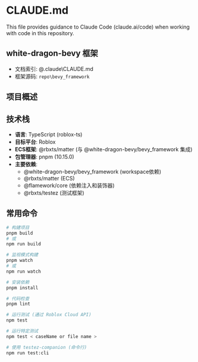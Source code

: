 # CLAUDE.md

This file provides guidance to Claude Code (claude.ai/code) when working with code in this repository.

## white-dragon-bevy 框架
- 文档索引: @.claude\CLAUDE.md
- 框架源码: `repo\bevy_framework`

## 项目概述




## 技术栈

- **语言**: TypeScript (roblox-ts)
- **目标平台**: Roblox
- **ECS框架**: @rbxts/matter (与 @white-dragon-bevy/bevy_framework 集成)
- **包管理器**: pnpm (10.15.0)
- **主要依赖**:
  - @white-dragon-bevy/bevy_framework (workspace依赖)
  - @rbxts/matter (ECS)
  - @flamework/core (依赖注入和装饰器)
  - @rbxts/testez (测试框架)

## 常用命令

```bash
# 构建项目
pnpm build
# 或
npm run build

# 监视模式构建
pnpm watch
# 或
npm run watch

# 安装依赖
pnpm install

# 代码检查
pnpm lint

# 运行测试 (通过 Roblox Cloud API)
npm test

# 运行特定测试
npm test < caseName or file name >

# 使用 testez-companion (命令行)
npm run test:cli
```

